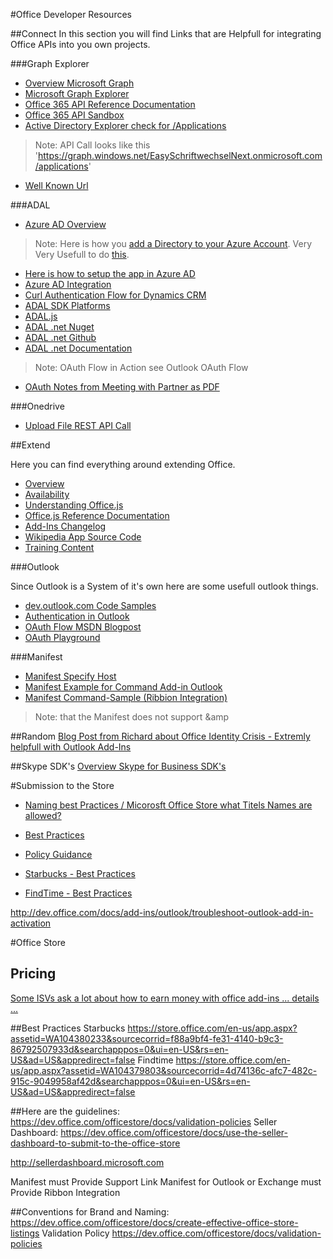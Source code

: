 #Office Developer Resources


##Connect
In this section you will find Links that are Helpfull for integrating Office APIs into you own projects.

###Graph Explorer
- [Overview Microsoft Graph](http://graph.microsoft.io/en-us/)
- [Microsoft Graph Explorer](https://graph.microsoft.io/en-us/graph-explorer)
- [Office 365 API Reference Documentation](https://msdn.microsoft.com/office/office365/api/api-catalog)
- [Office 365 API Sandbox](https://apisandbox.msdn.microsoft.com/)
- [Active Directory Explorer check for /Applications](https://graphexplorer.cloudapp.net/)
> Note: API Call looks like this 'https://graph.windows.net/EasySchriftwechselNext.onmicrosoft.com/applications'
- [Well Known Url](https://login.windows.net/EasySchriftwechselNext.onmicrosoft.com/.well-known/openid-configuration)

###ADAL
 
- [Azure AD Overview](https://msdn.microsoft.com/en-us/library/azure/dn645542.aspx)
> Note: Here is how you [add a Directory to your Azure Account](http://www.clemensreijnen.nl/post/2014/07/11/Add-an-existing-Office-365-Azure-Active-Directory-to-your-Azure-Subscription). Very Very Usefull to do [this](https://azure.microsoft.com/en-us/documentation/articles/active-directory-how-subscriptions-associated-directory/).
- [Here is how to setup the app in Azure AD](https://github.com/OfficeDev/TrainingContent/blob/master/O3653/O3653-1%20Deep%20Dive%20into%20Azure%20AD%20with%20the%20Office%20365%20APIs/Lab.md)
- [Azure AD Integration](https://msdn.microsoft.com/en-us/library/mt622431.aspx)
- [Curl Authentication Flow for Dynamics CRM](https://blogs.msdn.microsoft.com/crm/2013/12/12/use-oauth-to-authenticate-with-the-crm-service/)
- [ADAL SDK Platforms](https://azure.microsoft.com/en-us/documentation/articles/active-directory-authentication-libraries/)
- [ADAL.js](https://github.com/AzureAD/azure-activedirectory-library-for-js)
- [ADAL .net Nuget](https://www.nuget.org/packages/Microsoft.IdentityModel.Clients.ActiveDirectory)
- [ADAL .net Github](https://github.com/AzureAD/azure-activedirectory-library-for-dotnet)
- [ADAL .net Documentation](https://msdn.microsoft.com/library/azure/mt417579.aspx)
> Note: OAuth Flow in Action see Outlook OAuth Flow
- [OAuth Notes from Meeting with Partner as PDF](oauthopenconnect.pdf)

###Onedrive
- [Upload File REST API Call](http://graph.microsoft.io/docs/api-reference/v1.0/api/item_uploadcontent)

##Extend

Here you can find everything around extending Office.

- [Overview](http://dev.office.com/docs/add-ins/overview/office-add-ins)
- [Availability](http://dev.office.com/add-in-availability)
- [Understanding Office.js](http://dev.office.com/docs/add-ins/develop/understanding-the-javascript-api-for-office)
- [Office.js Reference Documentation](http://dev.office.com/reference/add-ins/javascript-api-for-office)
- [Add-Ins Changelog](http://dev.office.com/changelog)
- [Wikipedia App Source Code](https://github.com/OfficeDev/Office-Apps)
- [Training Content](https://github.com/OfficeDev/TrainingContent/tree/master/O3652)


###Outlook

Since Outlook is a System of it's own here are some usefull outlook things.

- [dev.outlook.com Code Samples](https://dev.outlook.com/Samples)
- [Authentication in Outlook](https://dev.office.com/docs/add-ins/outlook/authentication)
- [OAuth Flow MSDN Blogpost](https://blogs.msdn.microsoft.com/exchangedev/2014/10/28/oauth2-in-action-with-the-release-of-office-365-calendar-contacts-and-mail/)
- [OAuth Playground](https://oauthplay.azurewebsites.net/)

###Manifest
- [Manifest Specify Host](https://dev.office.com/docs/add-ins/overview/specify-office-hosts-and-api-requirements)
- [Manifest Example for Command Add-in Outlook](https://github.com/jasonjoh/command-demo/blob/master/command-demo-manifest.xml)
- [Manifest Command-Sample (Ribbion Integration)](https://github.com/OfficeDev/Office-Add-in-Commands-Samples)

> Note: that the Manifest does not support &amp 

##Random
[Blog Post from Richard about Office Identity Crisis - Extremly helpfull with Outlook Add-Ins](http://blogs.msdn.com/b/richard_dizeregas_blog/archive/2015/08/10/connecting-to-office-365-from-an-office-add-in.aspx)

##Skype SDK's
[Overview Skype for Business SDK's](https://msdn.microsoft.com/en-us/library/mt124990.aspx)

#Submission to the Store
- [Naming best Practices / Micorosft Office Store what Titels Names are allowed?](https://msdn.microsoft.com/en-us/library/office/jj635874.aspx)
- [Best Practices](https://dev.office.com/docs/add-ins/design/add-indevelopment-best-practice)
- [Policy Guidance](https://dev.office.com/blogs/Office-Store-Policy-andGuidance-Updates)

- [Starbucks - Best Practices](https://store.office.com/en-001/app.aspx?assetid=WA104380233&sourcecorrid=7cda4969-4691-44a1-9bc2-0424663dd855&searchapppos=0&ui=en-US&rs=en-001&ad=US&appredirect=false)
- [FindTime - Best Practices](https://store.office.com/en-001/app.aspx?assetid=WA104379803&sourcecorrid=af8847e8-d3ad-48c3-99cf-2b6649e0e7fa&searchapppos=0&ui=en-US&rs=en-001&ad=US&appredirect=false)

http://dev.office.com/docs/add-ins/outlook/troubleshoot-outlook-add-in-activation

#Office Store

## Pricing 
[Some ISVs ask a lot about how to earn money with office add-ins ... details ...](https://dev.office.com/officestore/docs/decide-on-a-pricing-model)

##Best Practices
Starbucks
https://store.office.com/en-us/app.aspx?assetid=WA104380233&sourcecorrid=f88a9bf4-fe31-4140-b9c3-86792507933d&searchapppos=0&ui=en-US&rs=en-US&ad=US&appredirect=false
Findtime
https://store.office.com/en-us/app.aspx?assetid=WA104379803&sourcecorrid=4d74136c-afc7-482c-915c-9049958af42d&searchapppos=0&ui=en-US&rs=en-US&ad=US&appredirect=false

##Here are the guidelines:
https://dev.office.com/officestore/docs/validation-policies
Seller Dashboard:
https://dev.office.com/officestore/docs/use-the-seller-dashboard-to-submit-to-the-office-store

http://sellerdashboard.microsoft.com

Manifest must Provide Support Link
Manifest for Outlook or Exchange must Provide Ribbon Integration

##Conventions for Brand and Naming:
https://dev.office.com/officestore/docs/create-effective-office-store-listings
Validation Policy
https://dev.office.com/officestore/docs/validation-policies

